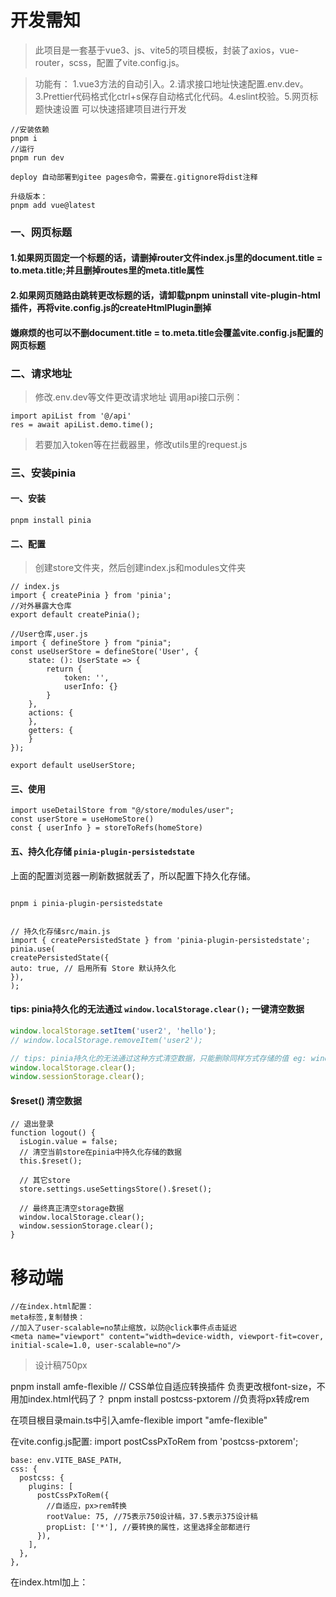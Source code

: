 # 开发需知

> 此项目是一套基于vue3、js、vite5的项目模板，封装了axios，vue-router，scss，配置了vite.config.js。

> 功能有：
> 1.vue3方法的自动引入。2.请求接口地址快速配置.env.dev。3.Prettier代码格式化ctrl+s保存自动格式化代码。4.eslint校验。5.网页标题快速设置
> 可以快速搭建项目进行开发

```
//安装依赖
pnpm i
//运行
pnpm run dev

deploy 自动部署到gitee pages命令，需要在.gitignore将dist注释

升级版本：
pnpm add vue@latest
```

### 一、网页标题

#### 1.如果网页固定一个标题的话，请删掉router文件index.js里的document.title = to.meta.title;并且删掉routes里的meta.title属性

#### 2.如果网页随路由跳转更改标题的话，请卸载pnpm uninstall vite-plugin-html插件，再将vite.config.js的createHtmlPlugin删掉

#### 嫌麻烦的也可以不删document.title = to.meta.title会覆盖vite.config.js配置的网页标题

### 二、请求地址

> 修改.env.dev等文件更改请求地址
> 调用api接口示例：

```
import apiList from '@/api'
res = await apiList.demo.time();
```

> 若要加入token等在拦截器里，修改utils里的request.js

### 三、安装pinia

#### 一、安装

```shell
pnpm install pinia
```

#### 二、配置

> 创建store文件夹，然后创建index.js和modules文件夹

```
// index.js
import { createPinia } from 'pinia';
//对外暴露大仓库
export default createPinia();
```

```
//User仓库,user.js
import { defineStore } from "pinia";
const useUserStore = defineStore('User', {
    state: (): UserState => {
        return {
            token: '',
            userInfo: {}
        }
    },
    actions: {
    },
    getters: {
    }
});

export default useUserStore;
```

#### 三、使用

```
import useDetailStore from "@/store/modules/user";
const userStore = useHomeStore()
const { userInfo } = storeToRefs(homeStore)
```

#### 五、持久化存储 `pinia-plugin-persistedstate`

上面的配置浏览器一刷新数据就丢了，所以配置下持久化存储。

```

pnpm i pinia-plugin-persistedstate

```

```

// 持久化存储src/main.js
import { createPersistedState } from 'pinia-plugin-persistedstate';
pinia.use(
createPersistedState({
auto: true, // 启用所有 Store 默认持久化
}),
);

```

#### tips: pinia持久化的无法通过 `window.localStorage.clear();` 一键清空数据

```js
window.localStorage.setItem('user2', 'hello');
// window.localStorage.removeItem('user2');

// tips: pinia持久化的无法通过这种方式清空数据，只能删除同样方式存储的值 eg: window.localStorage.setItem('user2', 'hello');
window.localStorage.clear();
window.sessionStorage.clear();
```

#### $reset() 清空数据

```
// 退出登录
function logout() {
  isLogin.value = false;
  // 清空当前store在pinia中持久化存储的数据
  this.$reset();

  // 其它store
  store.settings.useSettingsStore().$reset();

  // 最终真正清空storage数据
  window.localStorage.clear();
  window.sessionStorage.clear();
}
```

# 移动端

```
//在index.html配置：
meta标签,复制替换：
//加入了user-scalable=no禁止缩放，以防@click事件点击延迟
<meta name="viewport" content="width=device-width, viewport-fit=cover, initial-scale=1.0, user-scalable=no"/>

```

> 设计稿750px

pnpm install amfe-flexible // CSS单位自适应转换插件 负责更改根font-size，不用加index.html代码了？
pnpm install postcss-pxtorem //负责将px转成rem

在项目根目录main.ts中引入amfe-flexible
import "amfe-flexible"

在vite.config.js配置:
import postCssPxToRem from 'postcss-pxtorem';

    base: env.VITE_BASE_PATH,
    css: {
      postcss: {
        plugins: [
          postCssPxToRem({
            //自适应，px>rem转换
            rootValue: 75, //75表示750设计稿，37.5表示375设计稿
            propList: ['*'], //要转换的属性，这里选择全部都进行
          }),
        ],
      },
    },

在index.html加上：

<script>
  function resize() { const e = document.documentElement, i = e.clientWidth; window.viewRate = i / 750, e.style.fontSize = 75 * window.viewRate + "px" } window.onresize = resize, resize()
</script>
